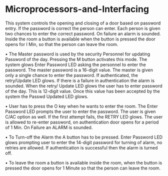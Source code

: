 # Microprocessors-and-Interfacing
This system controls the opening and closing of a door based on password entry. If the 
password is correct the person can enter. Each person is given two chances to enter the correct password. 
On failure an alarm is sounded. Inside the room a button is available when the button is pressed the door 
opens for I Min, so that the person can leave the room.


• The Master password is used by the security Personnel for updating Password of the day. Pressing 
the M button activates this mode. The system glows Enter Password LED asking the personnel to 
enter the password. The master password is a 16-digit value. The master is given only a single 
chance to enter the password. If authenticated, the retry/Update LED glows. If there is a failure in 
authentication the alarm is sounded. When the retry/ Update LED glows the user has to enter 
password of the day. This is 12-digit value. Once this value has been accepted by the system the 
Passwd Updated LED glows.


• User has to press the O key when he wants to enter the room. The Enter Password LED prompts 
the user to enter the password. The user is given C/AC option as well. If the first attempt fails, the 
RETRY LED glows. The user is allowed to re-enter password, on authentication door opens for a 
period of 1 Min. On Failure an ALARM is sounded.

• To Turn-off the Alarm the A button has to be pressed. Enter Password LED glows prompting user 
to enter the 14-digit password for turning of alarm, no retries are allowed. If authentication is 
successful then the alarm is turned off.

• To leave the room a button is available inside the room, when the button is pressed the door opens 
for 1 Minute so that the person can leave the room.

